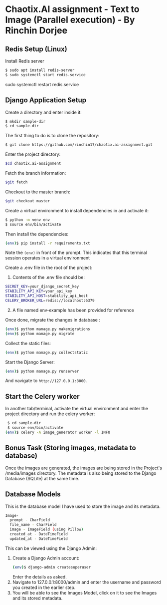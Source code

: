 # Chaotix.AI assignment - Text to Image (Parallel execution) - By Rinchin Dorjee

## Redis Setup (Linux) 

Install Redis server

```sh
$ sudo apt install redis-server
$ sudo systemctl start redis.service
```

sudo systemctl restart redis.service

## Django Application Setup

Create a directory and enter inside it:
  
```sh
$ mkdir sample-dir
$ cd sample-dir
```

The first thing to do is to clone the repository:
  
```sh
$ git clone https://github.com/rinchin17/chaotix.ai-assignment.git
```
Enter the project directory:
```sh
$cd chaotix.ai-assignment
```

Fetch the branch information:
```sh
$git fetch
```

Checkout to the master branch:

```sh
$git checkout master
```

Create a virtual environment to install dependencies in and activate it:

```sh
$ python -m venv env
$ source env/bin/activate
```

Then install the dependencies:

```sh
(env)$ pip install -r requirements.txt
```
Note the `(env)` in front of the prompt. This indicates that this terminal
session operates in a virtual environment

Create a .env file in the root of the project:
1. Contents of the .env file should be:
```sh
SECRET_KEY=your_django_secret_key
STABILITY_API_KEY=your_api_key
STABILITY_API_HOST=stability_api_host
CELERY_BROKER_URL=redis://localhost:6379
```
2. A file named env-example has been provided for reference

Once done, migrate the changes in database :
```sh
(env)$ python manage.py makemigrations
(env)$ python manage.py migrate
```

Collect the static files:
```sh
(env)$ python manage.py collectstatic
```

Start the Django Server:
```sh
(env)$ python manage.py runserver
```

And navigate to `http://127.0.0.1:8000`.

## Start the Celery worker

In another tab/terminal, activate the virtual environment and enter the project directory and run the celery worker:
```sh
 $ cd sample-dir 
 $ source env/bin/activate
(env)$ celery -A image_generator worker -l INFO
```

## Bonus Task (Storing images, metadata to database)

Once the images are generated, the images are being stored in the Project's /media/images directory.
The metadata is also being stored to the Django Database (SQLite) at the same time.

## Database Models
This is the database model I have used to store the image and its metadata.
```sh
Image-
  prompt - CharField
  file_name - CharField
  image - ImageField (using Pillow)
  created_at - DateTimeField
  updated_at - DateTimeField
```

This can be viewed using the Django Admin:

1. Create a Django Admin account:
   ```sh
   (env)$ django-admin createsuperuser
   ```
   Enter the details as asked.
2. Navigate to 127.0.0.1:8000/admin and enter the username and password you created in the earlier step.
3. You will be able to see the Images Model, click on it to see the Images and its stored metadata.

